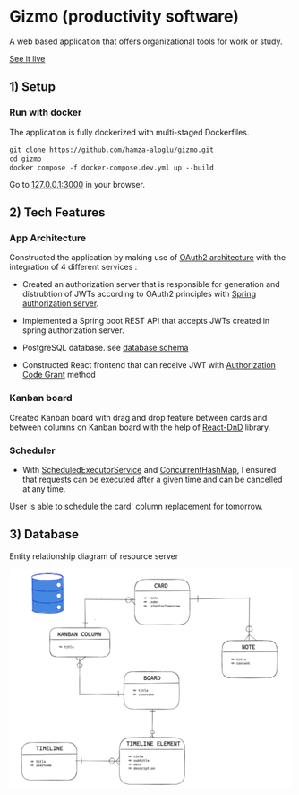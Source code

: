 # Gizmo (productivity software)

A web based application that offers organizational tools for work or study.

[See it live](http://gizmo-client.s3-website.eu-central-1.amazonaws.com)


## 1) Setup

### Run with docker

The application is fully dockerized with multi-staged Dockerfiles.

````
git clone https://github.com/hamza-aloglu/gizmo.git
cd gizmo
docker compose -f docker-compose.dev.yml up --build
````

Go to [127.0.0.1:3000](http://127.0.0.1:3000) in your browser.

## 2) Tech Features

### App Architecture

Constructed the application by making use of [OAuth2 architecture](https://datatracker.ietf.org/doc/html/draft-ietf-oauth-v2-1-05\#name-protocol-flow) with the integration of 4 different services :

- Created an authorization server that is responsible for generation and distrubtion of JWTs according to OAuth2 principles with [Spring authorization server](https://spring.io/projects/spring-authorization-server).

- Implemented a Spring boot REST API that accepts JWTs created in spring authorization server.

- PostgreSQL database. see [database schema](https://raw.githubusercontent.com/hamza-aloglu/gizmo/main/gizmo-db-ERD.png?token=GHSAT0AAAAAACEMKCWDGXGNRYAGI7DVBECGZH3JQ2Q)

- Constructed React frontend that can receive JWT with [Authorization Code Grant](https://datatracker.ietf.org/doc/html/draft-ietf-oauth-v2-1-05#name-authorization-code-grant) method

### Kanban board

Created Kanban board with drag and drop feature between cards and between columns on Kanban board with the help of [React-DnD](https://github.com/react-dnd/react-dnd) library.


### Scheduler

- With [ScheduledExecutorService](https://docs.oracle.com/javase/8/docs/api/java/util/concurrent/ScheduledExecutorService.html) and [ConcurrentHashMap](https://docs.oracle.com/javase/8/docs/api/java/util/concurrent/ConcurrentHashMap.html), I ensured that requests can be executed after a given time and can be cancelled at any time.

User is able to schedule the card' column replacement for tomorrow.

## 3) Database

Entity relationship diagram of resource server

<img width=800 alt="185167091-6c7c6466-6743-4d79-a493-17f8d863700d" src="https://github.com/hamza-aloglu/gizmo/blob/main/gizmo-db-ERD.png?raw=true">
